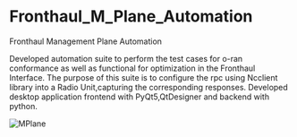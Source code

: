 # Fronthaul_M_Plane_Automation
Fronthaul Management Plane Automation

Developed automation suite to perform the test cases for o-ran conformance as well as functional for optimization in the Fronthaul Interface. The purpose of this suite is to configure the rpc using Ncclient library into a Radio Unit,capturing the corresponding responses. Developed desktop application frontend with PyQt5,QtDesigner and backend with python.


![MPlane](https://github.com/PriyaSharma30/Fronthaul_M_Plane_Automation/assets/96615773/489e067c-6821-4c45-bd40-aa99cfb33222)
